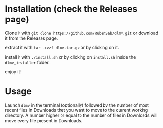 # Installation (check the Releases page)

Clone it with `git clone https://github.com/RubenSab/dlmv.git` or download it from the Releases page.

extract it with `tar -xvzf dlmv.tar.gz` or by clicking on it.

install it with `./install.sh` or by clicking on `install.sh` inside the `dlmv_installer` folder.

enjoy it!


# Usage

Launch `dlmv` in the terminal (optionally) followed by the number of most recent files in Downloads thet you want to move to the current working directory.
A number higher or equal to the number of files in Downloads will move every file present in Downloads.
